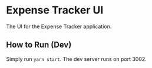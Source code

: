 # Expense Tracker UI

The UI for the Expense Tracker application.

## How to Run (Dev)

Simply run `yarn start`. The dev server runs on port 3002. 